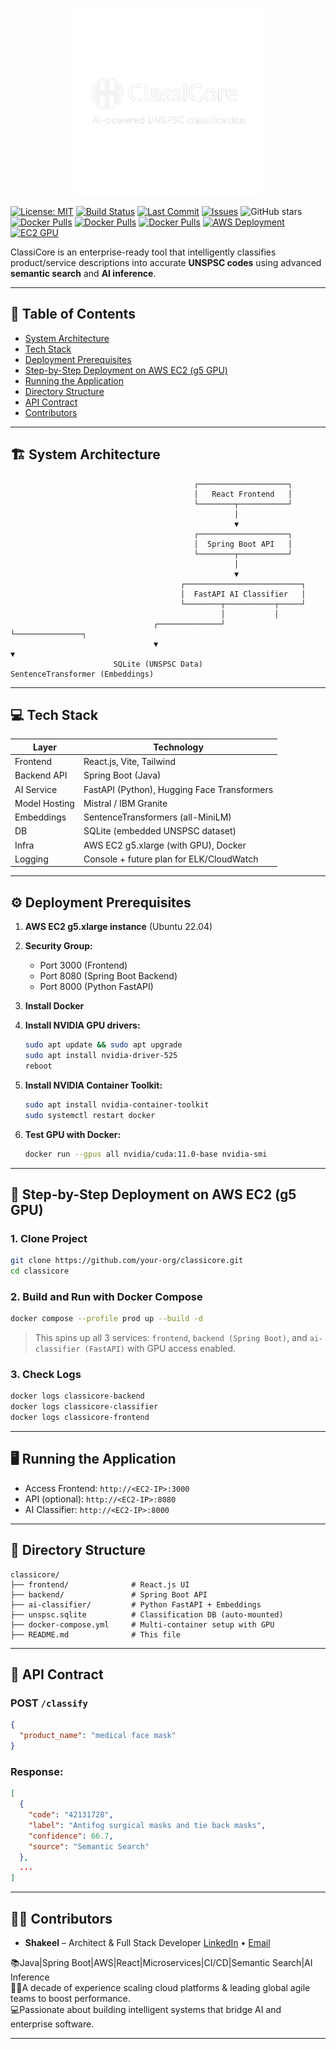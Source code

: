 <p align="center">
  <img src="ClassiCore-logo.png" alt="ClassiCore Logo" width="300"/>
</p>

[![License: MIT](https://img.shields.io/badge/License-MIT-green.svg)](LICENSE)
[![Build Status](https://img.shields.io/badge/build-passing-brightgreen)]()
[![Last Commit](https://img.shields.io/github/last-commit/Shakeel77-creator/ClassiCore-Public)](https://github.com/Shakeel77-creator/ClassiCore-Public/commits/master)
[![Issues](https://img.shields.io/github/issues/Shakeel77-creator/ClassiCore-Public)](https://github.com/Shakeel77-creator/ClassiCore-Public/issues)
![GitHub stars](https://img.shields.io/github/stars/Shakeel77-creator/ClassiCore-Public?style=social)
[![Docker Pulls](https://img.shields.io/docker/pulls/shakeel77/classicore-backend?label=classicore-backend)](https://hub.docker.com/r/shakeel77/classicore-backend)
[![Docker Pulls](https://img.shields.io/docker/pulls/shakeel77/classicore-ai?label=classicore-ai)](https://hub.docker.com/r/shakeel77/classicore-ai)
[![Docker Pulls](https://img.shields.io/docker/pulls/shakeel77/classicore-ui?label=classicore-ui)](https://hub.docker.com/r/shakeel77/classicore-ui)
[![AWS Deployment](https://img.shields.io/badge/AWS-Deployment-blue?logo=amazon-aws&style=flat-square)](#step-by-step-deployment-on-aws-ec2-g5-gpu)
[![EC2 GPU](https://img.shields.io/badge/EC2-GPU-orange?logo=amazon-ec2&style=flat-square)](#step-by-step-deployment-on-aws-ec2-g5-gpu)


ClassiCore is an enterprise-ready tool that intelligently classifies product/service descriptions into accurate **UNSPSC codes** using advanced **semantic search** and **AI inference**.

---

## 📌 Table of Contents

* [System Architecture](#system-architecture)
* [Tech Stack](#tech-stack)
* [Deployment Prerequisites](#deployment-prerequisites)
* [Step-by-Step Deployment on AWS EC2 (g5 GPU)](#step-by-step-deployment-on-aws-ec2-g5-gpu)
* [Running the Application](#running-the-application)
* [Directory Structure](#directory-structure)
* [API Contract](#api-contract)
* [Contributors](#contributors)

---

## 🏗️ System Architecture

```
                                         ┌────────────────────┐
                                         │   React Frontend   │
                                         └────────┬───────────┘
                                                  │
                                                  ▼
                                         ┌────────────────────┐
                                         │  Spring Boot API   │
                                         └────────┬───────────┘
                                                  │
                                                  ▼
                                      ┌──────────────────────────┐
                                      │  FastAPI AI Classifier   │
                                      └────────┬───────────┬─────┘
                                               │           │
                                ┌──────────────┘           └───────────────┐
                                ▼                                          ▼
                       SQLite (UNSPSC Data)                  SentenceTransformer (Embeddings)
```

---

## 💻 Tech Stack

| Layer         | Technology                                  |
| ------------- | ------------------------------------------- |
| Frontend      | React.js, Vite, Tailwind                    |
| Backend API   | Spring Boot (Java)                          |
| AI Service    | FastAPI (Python), Hugging Face Transformers |
| Model Hosting | Mistral / IBM Granite                       |
| Embeddings    | SentenceTransformers (all-MiniLM)           |
| DB            | SQLite (embedded UNSPSC dataset)            |
| Infra         | AWS EC2 g5.xlarge (with GPU), Docker        |
| Logging       | Console + future plan for ELK/CloudWatch    |

---

## ⚙️ Deployment Prerequisites

1. **AWS EC2 g5.xlarge instance** (Ubuntu 22.04)

2. **Security Group:**

   * Port 3000 (Frontend)
   * Port 8080 (Spring Boot Backend)
   * Port 8000 (Python FastAPI)

3. **Install Docker**

4. **Install NVIDIA GPU drivers:**

   ```bash
   sudo apt update && sudo apt upgrade
   sudo apt install nvidia-driver-525
   reboot
   ```

5. **Install NVIDIA Container Toolkit:**

   ```bash
   sudo apt install nvidia-container-toolkit
   sudo systemctl restart docker
   ```

6. **Test GPU with Docker:**

   ```bash
   docker run --gpus all nvidia/cuda:11.0-base nvidia-smi
   ```

---

## 🚀 Step-by-Step Deployment on AWS EC2 (g5 GPU)

### 1. Clone Project

```bash
git clone https://github.com/your-org/classicore.git
cd classicore
```

### 2. Build and Run with Docker Compose

```bash
docker compose --profile prod up --build -d
```

> This spins up all 3 services: `frontend`, `backend (Spring Boot)`, and `ai-classifier (FastAPI)` with GPU access enabled.

### 3. Check Logs

```bash
docker logs classicore-backend
docker logs classicore-classifier
docker logs classicore-frontend
```

---

## 🖥️ Running the Application

* Access Frontend: `http://<EC2-IP>:3000`
* API (optional): `http://<EC2-IP>:8080`
* AI Classifier: `http://<EC2-IP>:8000`

---

## 📁 Directory Structure

```
classicore/
├── frontend/              # React.js UI
├── backend/               # Spring Boot API
├── ai-classifier/         # Python FastAPI + Embeddings
├── unspsc.sqlite          # Classification DB (auto-mounted)
├── docker-compose.yml     # Multi-container setup with GPU
├── README.md              # This file
```

---

## 📨 API Contract

### POST `/classify`

```json
{
  "product_name": "medical face mask"
}
```

### Response:

```json
[
  {
    "code": "42131728",
    "label": "Antifog surgical masks and tie back masks",
    "confidence": 66.7,
    "source": "Semantic Search"
  },
  ...
]
```

---

## 👨‍💻 Contributors

* **Shakeel** – Architect & Full Stack Developer
[LinkedIn](https://www.linkedin.com/in/shakeel-syed) • [Email](mailto:shakeel.it77@gmail.com) 

📚Java|Spring Boot|AWS|React|Microservices|CI/CD|Semantic Search|AI Inference  
🧑‍💻A decade of experience scaling cloud platforms & leading global agile teams to boost performance.  
💻Passionate about building intelligent systems that bridge AI and enterprise software.

---
